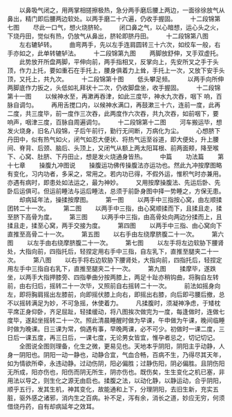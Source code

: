 <!-- { "loadSidebar": true } -->
　　以鼻吸气闭之，用两掌相搓擦极热，急分两手磨后腰上两边，一面徐徐放气从鼻出，精门即后腰两边软处。以两手磨二十六遍，仍收手握固。
　　十二段锦第七图
　　尽此一口气，想火烧脐轮。
　　闭口鼻之气，以心暗想，运心头之火，下烧丹田，觉似有热，仍放气从鼻出，脐轮即脐丹田。
　　十二段锦第八图
　　左右辘轳转。
　　曲弯两手，先以左手连肩圆转三十六次，如绞车一般，右手亦如之，此单转辘轳法。
　　十二段锦第九图
　　两脚放舒伸，叉手双虚托。
　　此势放开所盘两脚，平伸向前，两手指相叉，反掌向上，先安所叉之手于头顶，作力上托，要如重石在手托上，腰身俱着力上耸，手托上一次，又放下安手头顶，又托上，共九次。
　　十二段锦第十图
　　低头攀足频。
　　以两手向所伸两脚底作力扳之，头低如礼拜状十二次，仍收脚盘坐，收手握固。
　　十二段锦第十一图
　　以候神水至，再漱再吞津，如此三度毕，神水九次吞，咽下 响，百脉自调匀。
　　再用舌搅口内，以候神水满口，再鼓漱三十六，连前一度，此再二度，共三度毕，前一度作三次吞，此两度作六次吞，共九次吞，如前咽下，要 响声，咽津三度，百脉自周遍调匀。
　　十二段锦第十二图
　　河车搬运毕，想发火烧身，旧名八段锦，子后午前行，勤行无间断，万病化为尘。
　　心想脐下丹田中，似有热气如火，闭气如忍大便状、将热气运至谷道，即大便处，升上腰间、脊背、后颈、脑后、头顶上，又闭气从额上两太阳耳根、前两面颊，降至喉下、心窝、肚脐、下丹田止，想是发火烧通身皆热。
　　中篇
　　功法篇
　　第十七章
　　操腹九冲图说
　　操腹运功佛传操腹法亦运功也。然此九冲按摩图略有变化，习内功者，多采之，常用之。若内功已得，不假外运，惟积气时亦兼用。亦遇有病时，即患处如法运之，最为神妙。
　　又用按摩操腹法、先运后卧、先卧后运俱可。但运前睡法与运后睡法，总须于前卧身图中择一势睡之，方保无患。
　　却病延年法，操揉按摩图。
　　第一图
　　以两手中三指按心窝，由左顺揉团转二十一次。
　　第二图
　　以两手中三指，由心窝顺揉而下，且揉且走，揉至脐下高骨为度。
　　第三图
　　以两手中三指，由高骨处向两边分揉而上，且揉且走，揉至心窝，两手交接为度。
　　第四图
　　以两手中三指、由心窝向下直推至高骨二十一次。
　　第五图
　　以右手由左绕摩脐腹二十一次。
　　第六图
　　以左手由右绕摩脐腹二十一次。
　　第七图
　　以左手将左边软胁下腰肾处，大指向前，四指托后，轻捏定用右手中三指，自左乳下，直推至腿夹二十一次。
　　第八图
　　以右手将右边软胁下腰肾处，大指向前，四指托后，轻捏定用左手中三指自右乳下，直推至腿夹二十一次。
　　第九图
　　揉摩毕，遂跌坐，以两手大指押膝旁、四指拳曲分按两膝上，两足十趾亦稍钩曲，将胸自左转前，由右归后，摇转二十一次毕，又照前自右摇转二十一次。
　　前法如摇身向左，即将胸肩摇出左膝前，向即摇伏膝上向右，即摇出右膝，向后即弓腰后撤，总不以摇转满足为妙，不可急摇，休使着力。
　　凡揉腹时，须凝神净虑，于矮枕平席正身仰卧，齐足屈趾，轻揉缓动，将八图挨次做完为一度，每逢做时，连做七度毕，遂起坐摇转二十一次。照此清晨睡醒时做为早课，午申做为午课，晚间临睡时做为晚课。日三课为常，倘遇有事，早晚两课，必不可少。初做时一课二度，三日后一课五度，再三日后，一课七度，无论男女皆宜，惟孕者忌之，切记切记。
　　全图说全图则理备，化生之微，更易见也。天地本乎阴阳，阴阳主乎动静，人身一阴阳也。阴阳一动一静也，动静合宜，气血合畅，百病不生，乃得尽其天年，如为情欲所牵，永违动静。过动伤阴，阳必偏胜；过静伤阳，阴必偏胜。且阴伤阳无所成，阳亦伤也，阳伤而阴无所生，阴亦伤也。既伤矣，生生变化之机已塞，非用法以导之，则生化之源无由启也。揉腹之法，以动化静，以静运动，合乎阴阳，顺乎五行，发其生机，神其变化，故能通和上下，分理阴阳，去旧生新，充实五脏，驱外感之诸邪，消内生之百病。补不足，泻有余，消长之道，妙应无穷，何须借烧丹药，自有却病延年之效耳。
　　
　　
